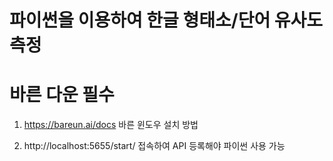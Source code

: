 # 파이썬을 이용하여 한글 형태소/단어 유사도 측정

# 바른 다운 필수

1. https://bareun.ai/docs 바른 윈도우 설치 방법

2. http://localhost:5655/start/ 접속하여 API 등록해야 파이썬 사용 가능
